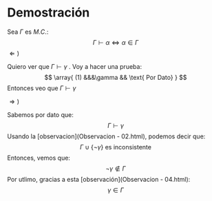 # Demostración

Sea $\Gamma$ es $M.C.$:
$$
\Gamma \vdash \alpha \Leftrightarrow \alpha \in \Gamma
$$
$\Leftarrow )$

Quiero ver que $\Gamma \vdash\gamma$ . Voy a hacer una prueba:
$$
\array{
(1) &&&\gamma && \text{ Por Dato}
}
$$
Entonces veo que $\Gamma \vdash \gamma$

$\Rightarrow )$

Sabemos por dato que:
$$
\Gamma \vdash\gamma
$$
Usando la [observacion](Observacion - 02.html), podemos decir que:
$$
\Gamma \cup\{\neg\gamma\} \text{ es inconsistente}
$$
Entonces, vemos que:
$$
\neg \gamma \not\in \Gamma 
$$
Por utlimo, gracias a esta [observación](Observacion - 04.html):
$$
\gamma \in \Gamma
$$
